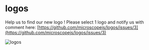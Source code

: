 logos
=====

Help us to find our new logo ! Please select 1 logo and notify us with comment here:
[https://github.com/microscopejs/logos/issues/3](https://github.com/microscopejs/logos/issues/3)

![logos](https://raw.githubusercontent.com/microscopejs/logos/master/2/logos.png "logos")